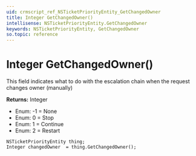 ```yaml
---
uid: crmscript_ref_NSTicketPriorityEntity_GetChangedOwner
title: Integer GetChangedOwner()
intellisense: NSTicketPriorityEntity.GetChangedOwner
keywords: NSTicketPriorityEntity, GetChangedOwner
so.topic: reference
---
```


# Integer GetChangedOwner()

This field indicates what to do with the escalation chain when the request changes owner (manually)

**Returns:** Integer

* Enum: -1 = None
* Enum: 0 = Stop
* Enum: 1 = Continue
* Enum: 2 = Restart

```crmscript
NSTicketPriorityEntity thing;
Integer changedOwner  = thing.GetChangedOwner();
```

